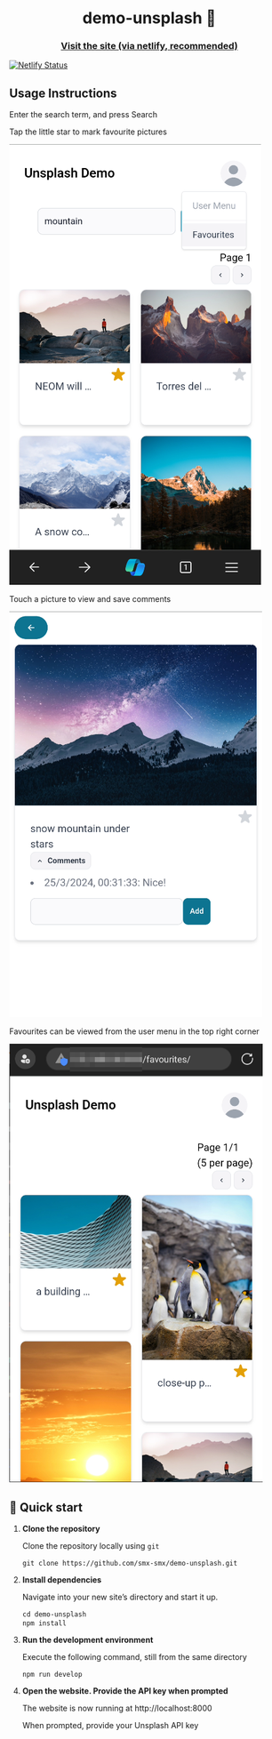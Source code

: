 <h1 align="center">
  demo-unsplash 📸
</h1>
<h3 align="center">
  <a href="https://unsplash-demo-innovazione.netlify.app/">Visit the site (via netlify, recommended)</a> <br>
</h3>

[![Netlify Status](https://api.netlify.com/api/v1/badges/60dc1417-5341-4ccb-9227-648b818b43d6/deploy-status)](https://app.netlify.com/sites/unsplash-demo-innovazione/deploys)

## Usage Instructions
Enter the search term, and press Search

Tap the little star to mark favourite pictures

![screenshot](doc/main.png)

Touch a picture to view and save comments

![screenshot](doc/comments.png)

Favourites can be viewed from the user menu in the top right corner

![screenshot](doc/favourites.png)

## 🚀 Quick start

1.  **Clone the repository**

    Clone the repository locally using `git`

    ```shell
    git clone https://github.com/smx-smx/demo-unsplash.git
    ```

2.  **Install dependencies**

    Navigate into your new site’s directory and start it up.

    ```shell
    cd demo-unsplash
    npm install
    ```

3.  **Run the development environment**

    Execute the following command, still from the same directory

    ```shell
    npm run develop
    ```

4.  **Open the website. Provide the API key when prompted**

    The website is now running at http://localhost:8000

    When prompted, provide your Unsplash API key
